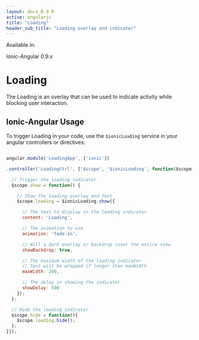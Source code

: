 ```yaml
---
layout: docs_0.9.0
active: angularjs
title: "Loading"
header_sub_title: "Loading overlay and indicator"
---
```


Available in:
<div class="label label-danger">Ionic-Angular 0.9.x</div>


Loading
===

The Loading is an overlay that can be used to indicate activity while blocking user interaction.


## Ionic-Angular Usage

To trigger Loading in your code, use the `$ionicLoading` service in your angular controllers or directives:

```javascript

angular.module('LoadingApp', ['ionic'])

.controller('LoadingCtrl', ['$scope', '$ionicLoading', function($scope, $ionicLoading) {

  // Trigger the loading indicator
  $scope.show = function() {

    // Show the loading overlay and text
    $scope.loading = $ionicLoading.show({

      // The text to display in the loading indicator
      content: 'Loading',

      // The animation to use
      animation: 'fade-in',

      // Will a dark overlay or backdrop cover the entire view
      showBackdrop: true,

      // The maximum width of the loading indicator
      // Text will be wrapped if longer than maxWidth
      maxWidth: 200,

      // The delay in showing the indicator
      showDelay: 500
    });
  };

  // Hide the loading indicator
  $scope.hide = function(){
    $scope.loading.hide();
  };
}]);
```
